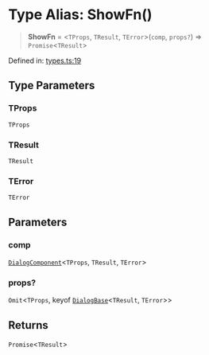 # Type Alias: ShowFn()

> **ShowFn** = \<`TProps`, `TResult`, `TError`\>(`comp`, `props?`) => `Promise`\<`TResult`\>

Defined in: [types.ts:19](https://github.com/MOhhh-ok/react-dialog-hub/blob/44b10d0519bb12294bd933ab6943159e58a69c47/packages/react-dialog-hub/src/types.ts#L19)

## Type Parameters

### TProps

`TProps`

### TResult

`TResult`

### TError

`TError`

## Parameters

### comp

[`DialogComponent`](DialogComponent.md)\<`TProps`, `TResult`, `TError`\>

### props?

`Omit`\<`TProps`, keyof [`DialogBase`](DialogBase.md)\<`TResult`, `TError`\>\>

## Returns

`Promise`\<`TResult`\>
